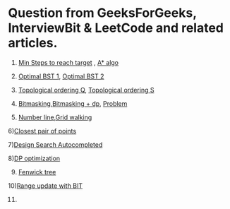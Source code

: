 # Question from GeeksForGeeks, InterviewBit & LeetCode and related articles.

1) [Min Steps to reach target](https://www.geeksforgeeks.org/minimum-steps-reach-target-knight-set-2/) , [A* algo](https://www.youtube.com/watch?v=Hpm_JUYOYsc)

2) [Optimal BST 1](https://www.geeksforgeeks.org/optimal-binary-search-tree-dp-24), [Optimal BST 2](https://www.youtube.com/watch?v=PjcBOfqQlNo&t=44s)

3) [Topological ordering Q](https://www.hackerrank.com/topics/topological-sorting), [Topological ordering S](https://www.youtube.com/watch?v=ddTC4Zovtbc&t=143s)

4) [Bitmasking](https://www.youtube.com/watch?v=bjucBkxrMBs),[Bitmasking + dp](https://codeforces.com/blog/entry/45223), [Problem](https://www.hackerrank.com/contests/countercode/challenges/subset)

5) [Number line](https://www.careercup.com/question?id=6229105402970112),[Grid walking](https://www.hackerrank.com/challenges/grid-walking/problem)

6)[Closest pair of points](https://www.youtube.com/watch?v=0W_m46Q4qMc)

7)[Design Search Autocompleted](https://leetcode.com/problems/design-search-autocomplete-system/)

8)[DP optimization](https://codeforces.com/blog/entry/8219)

9) [Fenwick tree](https://www.hackerearth.com/practice/notes/binary-indexed-tree-or-fenwick-tree/)

10)[Range update with BIT](https://kartikkukreja.wordpress.com/2013/12/02/range-updates-with-bit-fenwick-tree/)

11) []()

